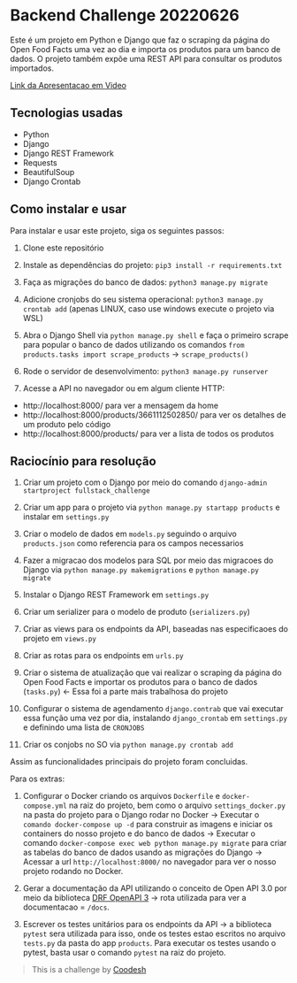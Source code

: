 # Backend Challenge 20220626

Este é um projeto em Python e Django que faz o scraping da página do Open Food Facts uma vez ao dia e importa os produtos para um banco de dados. O projeto também expõe uma REST API para consultar os produtos importados.

[Link da Apresentacao em Video](https://www.loom.com/share/b6ff8a08be464e5aa06edb977e37d361)

## Tecnologias usadas

- Python
- Django
- Django REST Framework
- Requests
- BeautifulSoup
- Django Crontab

## Como instalar e usar

Para instalar e usar este projeto, siga os seguintes passos:

1. Clone este repositório

2. Instale as dependências do projeto:
`pip3 install -r requirements.txt`

3. Faça as migrações do banco de dados:
`python3 manage.py migrate`

4. Adicione cronjobs do seu sistema operacional:
`python3 manage.py crontab add` (apenas LINUX, caso use windows execute o projeto via WSL)

5. Abra o Django Shell via `python manage.py shell` e faça o primeiro scrape para popular o banco de dados utilizando os comandos `from products.tasks import scrape_products` -> `scrape_products()`

6. Rode o servidor de desenvolvimento:
`python3 manage.py runserver`

7. Acesse a API no navegador ou em algum cliente HTTP:

- http://localhost:8000/ para ver a mensagem da home
- http://localhost:8000/products/3661112502850/ para ver os detalhes de um produto pelo código
- http://localhost:8000/products/ para ver a lista de todos os produtos

## Raciocínio para resolução

1. Criar um projeto com o Django por meio do comando `django-admin startproject fullstack_challenge`

2. Criar um app para o projeto via `python manage.py startapp products` e instalar em `settings.py`

3. Criar o modelo de dados em `models.py` seguindo o arquivo `products.json` como referencia para os campos necessarios

4. Fazer a migracao dos modelos para SQL por meio das migracoes do Django via `python manage.py makemigrations` e `python manage.py migrate`

5. Instalar o Django REST Framework em `settings.py`

6. Criar um serializer para o modelo de produto (`serializers.py`)
 
7. Criar as views para os endpoints da API, baseadas nas especificaoes do projeto em `views.py`

8. Criar as rotas para os endpoints em `urls.py`

9. Criar o sistema de atualização que vai realizar o scraping da página do Open Food Facts e importar os produtos para o banco de dados (`tasks.py`) <- Essa foi a parte mais trabalhosa do projeto

10. Configurar o sistema de agendamento `django.contrab` que vai executar essa função uma vez por dia, instalando `django_crontab` em `settings.py` e definindo uma lista de `CRONJOBS`

11. Criar os conjobs no SO via `python manage.py crontab add`

Assim as funcionalidades principais do projeto foram concluidas.

Para os extras:

1. Configurar o Docker criando os arquivos `Dockerfile` e `docker-compose.yml` na raiz do projeto, bem como o arquivo `settings_docker.py` na pasta do projeto para o Django rodar no Docker -> Executar o `comando docker-compose up -d` para construir as imagens e iniciar os containers do nosso projeto e do banco de dados -> Executar o comando `docker-compose exec web python manage.py migrate` para criar as tabelas do banco de dados usando as migrações do Django -> Acessar a url `http://localhost:8000/` no navegador para ver o nosso projeto rodando no Docker.

2. Gerar a documentação da API utilizando o conceito de Open API 3.0 por meio da biblioteca [DRF OpenAPI 3](https://drf-spectacular.readthedocs.io/en/latest/readme.html#installation) -> rota utilizada para ver a documentacao = `/docs`.

3. Escrever os testes unitários para os endpoints da API -> a biblioteca `pytest` sera utilizada para isso, onde os testes estao escritos no arquivo `tests.py` da pasta do app `products`. Para executar os testes usando o pytest, basta usar o comando `pytest` na raiz do projeto.

>  This is a challenge by [Coodesh](https://coodesh.com/)
